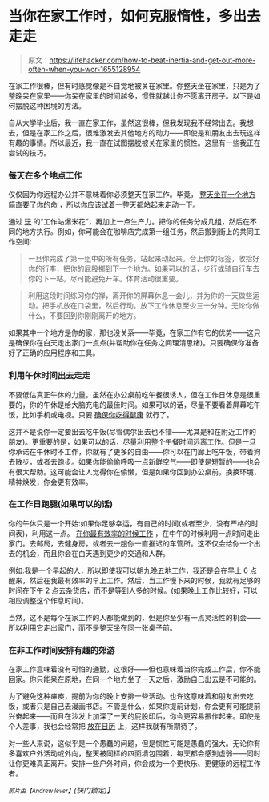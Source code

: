 # 当你在家工作时，如何克服惰性，多出去走走

> 原文：<https://lifehacker.com/how-to-beat-inertia-and-get-out-more-often-when-you-wor-1655128954>

在家工作很棒，但有时感觉像是不自觉地被关在家里。你整天坐在家里，只是为了整晚呆在家里——你呆在家里的时间越多，惯性就越让你不愿离开房子。以下是如何摆脱这种困境的方法。



自从大学毕业后，我一直在家工作，虽然这很棒，但我发现我不经常出去。我想去，但是在家工作之后，很难激发去其他地方的动力——即使是和朋友出去玩这样有趣的事情。所以最近，我一直在试图摆脱被关在家里的惯性。这里有一些我正在尝试的技巧。

### 每天在多个地点工作

仅仅因为你远程办公并不意味着你必须整天在家工作。毕竟， [整天坐在一个地方简直要了你的命](https://lifehacker.com/how-sitting-all-day-is-damaging-your-body-and-how-you-c-5879536) ，所以你应该试着一整天都站起来走动一下。

通过 [玩](http://lifehacker.com/work-more-productively-on-your-own-by-playing-workstat-1522908803) 的“工作站爆米花”，再加上一点生产力。把你的任务分成几组，然后在不同的地方执行。例如，你可能会在咖啡店完成第一组任务，然后搬到街上的共同工作空间:

> 一旦你完成了第一组中的所有任务，站起来动起来。合上你的标签，收拾好你的行李，把你的屁股挪到下一个地方。如果可以的话，步行或骑自行车去你的下一站。尽可能避免开车。体育活动很重要。

> 利用这段时间练习你的禅，离开你的屏幕休息一会儿，并为你的一天做些运动。把手机放在口袋里，然后行动。放下工作休息至少三十分钟。无论你做什么，不要回到你刚刚离开的地方。

如果其中一个地方是你的家，那也没关系——毕竟，在家工作有它的优势——这只是确保你在白天走出家门一点点(并帮助你在任务之间理清思绪)。只要确保你准备好了正确的应用程序和工具。

### 利用午休时间出去走走

不要低估真正午休的力量。虽然在办公桌前吃午餐很诱人，但在工作日休息是很重要的，你的午休是给大脑充电的最佳时间。如果可以的话，尽量不要看着屏幕吃午饭，比如手机或电视。只要 [确保你吃得健康](https://lifehacker.com/how-can-i-eat-well-while-working-from-home-1325057730) 就行了。

这并不是说你一定要出去吃午饭(尽管偶尔出去也不错——尤其是和在附近工作的朋友)。更重要的是，如果可以的话，尽量利用整个午餐时间远离工作。但是一旦你承诺在午休时不工作，你就有了更多的自由——你可以在门廊上吃午饭，带着狗去散步，或者去跑步。如果你能偷偷呼吸一点新鲜空气——即使是短暂的——也会有很大帮助。这可能会让人觉得你在偷懒，但是如果你回到办公桌前，换换环境，精神焕发，你会更有效率。

### 在工作日跑腿(如果可以的话)

你的午休只是一个开始:如果你足够幸运，有自己的时间(或者至少，没有严格的时间表)，利用这一点。 [在你最有效率的时候工作](https://lifehacker.com/work-only-your-good-hours-to-become-more-productive-5810290) ，在中午的时候利用一点时间走出家门。去邮局，去健身房，或者去一趟你一直推迟的车管所。这不仅会给你一个出去的机会，而且你会在白天遇到更少的交通和人群。

例如:我是一个早起的人，所以即使我可以朝九晚五地工作，我还是会在早上 6 点醒来，然后在我最有效率的早上工作。然后，当工作慢下来的时候，我就有足够的时间在下午 2 点去杂货店，而不是等到人多的时候。(如果晚上工作比较好，可以相应调整这个作息时间)。

当然，这不是每个在家工作的人都能做到的，但是你至少有一点灵活性的机会——所以利用它走出家门，而不是整天坐在同一张桌子前。

### 在非工作时间安排有趣的郊游

在家工作意味着没有可怕的通勤，这很好——但也意味着当你完成工作后，你不能回家。你只能呆在原地，在同一个地方坐了一天之后，激励自己出去是不可能的。

为了避免这种瘫痪，提前为你的晚上安排一些活动。也许这意味着和朋友出去吃饭，或者只是自己去漫画书店。不管是什么，如果你提前计划，你会更有可能提前兴奋起来——而且在沙发上加深了一天的屁股印后，你会更容易振作起来。即使是个人差事，我也会经常把 [放在日历](https://lifehacker.com/program-your-day-to-defeat-distractions-and-stick-to-yo-5848603) 上，这样我就有所期待了。

对一些人来说，这似乎是一个愚蠢的问题，但是惯性可能是愚蠢的强大。无论你有多喜欢户外活动或外向，整天被同样的四面墙包围着，每天都会感到虚弱——同时让你更难真正离开。安排一些户外时间，你会成为一个更快乐、更健康的远程工作者。

<small>*照片由*</small><small>*【Andrew lever】*</small>*(快门锁定)】*